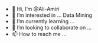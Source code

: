 - 👋 Hi, I’m @Ali-Amiri
- 👀 I’m interested in ... Data Mining
- 🌱 I’m currently learning ...
- 💞️ I’m looking to collaborate on ...
- 📫 How to reach me ...

<!---
Ali-Amiri/Ali-Amiri is a ✨ special ✨ repository because its `README.md` (this file) appears on your GitHub profile.
You can click the Preview link to take a look at your changes.
--->
